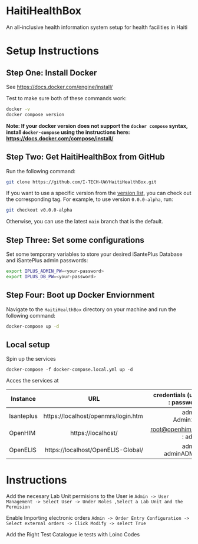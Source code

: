 # HaitiHealthBox
An all-inclusive health information system setup for health facilities in Haiti

# Setup Instructions

## Step One: Install Docker
See https://docs.docker.com/engine/install/

Test to make sure both of these commands work:
```sh
docker -v
docker compose version
```

**Note: If your docker version does not support the `docker compose` syntax, 
install `docker-compose` using the instructions here: https://docs.docker.com/compose/install/**


## Step Two: Get HaitiHealthBox from GitHub

Run the following command:
```sh
git clone https://github.com/I-TECH-UW/HaitiHealthBox.git
```

If you want to use a specific version from the [version list](https://github.com/I-TECH-UW/HaitiHealthBox/releases), you can check out the corresponding tag. For example, to use version `0.0.0-alpha`, run:
```sh
git checkout v0.0.0-alpha
```

Otherwise, you can use the latest `main` branch that is the default. 

## Step Three: Set some configurations
Set some temporary variables to store your desired iSantePlus Database and iSantePlus admin passwords:

```sh
export IPLUS_ADMIN_PW=<your-password>
export IPLUS_DB_PW=<your-password>
```
## Step Four: Boot up Docker Enviornment
Navigate to the `HaitiHealthBox` directory on your machine and run the following command:
```sh
docker-compose up -d
```

## Local setup

Spin up the services

```
docker-compose -f docker-compose.local.yml up -d
```

Acces the services at 

| Instance  |     URL       | credentials (user : password)|
|---------- |:-------------:|------:                       |
| Isanteplus   |  https://localhost/openmrs/login.htm  | admin : Admin123 |
| OpenHIM   |    https://localhost/  |  root@openhim.org : admin |
| OpenELIS | https://localhost/OpenELIS-Global/ |    admin : adminADMIN!| 

# Instructions 
Add the necesary Lab Unit permisions to the User ie 
`Admin -> User Management -> Select User -> Under Roles ,Select a Lab Unit and the Permision`

Enable Importing electronic orders 
`Admin -> Order Entry Configuration -> Select external orders -> Click Modify -> select True`

Add the Right Test Catalogue ie tests with Loinc Codes


